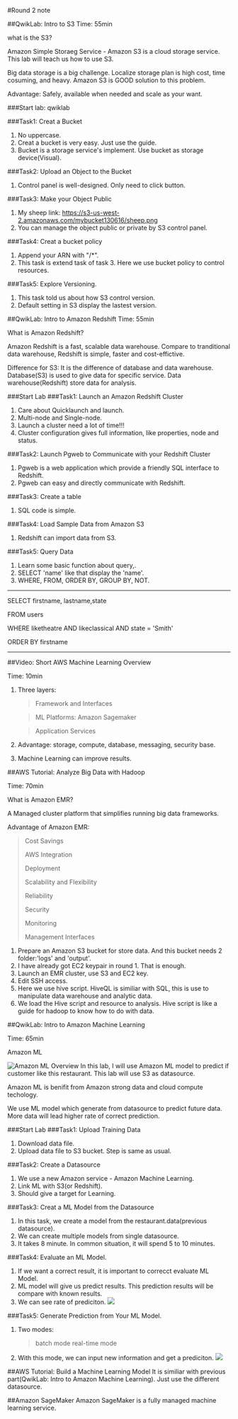#Round 2 note


##QwikLab: Intro to S3
Time: 55min


what is the S3?


Amazon Simple Storaeg Service - Amazon S3 is a cloud storage service. This lab will teach us how to use S3.

Big data storage is a big challenge. Localize storage plan is high cost, time cosuming, and heavy. Amazon S3 is GOOD solution to this problem.

Advantage: Safely, available when needed and scale as your want.

###Start lab: qwiklab

###Task1: Creat a Bucket
1. No uppercase. 
2. Creat a bucket is very easy. Just use the guide.
3. Bucket is a storage service's implement. Use bucket as storage device(Visual).


###Task2: Upload an Object to the Bucket
1. Control panel is well-designed. Only need to click button.

###Task3: Make your Object Public
1. My sheep link:  https://s3-us-west-2.amazonaws.com/mybucket130616/sheep.png
2. You can manage the object public or private by S3 control panel.

###Task4: Creat a bucket policy
1. Append your ARN with "/*".
2. This task is extend task of task 3. Here we use bucket policy to control resources.

###Task5: Explore Versioning.
1. This task told us about how S3 control version. 
2. Default setting in S3 display the lastest version.


##QwikLab: Intro to Amazon Redshift
Time: 55min

What is Amazon Redshift?

Amazon Redshift is a fast, scalable data warehouse. Compare to tranditional data warehouse, Redshift is simple, faster and cost-effictive.

Difference for S3: It is the difference of database and data warehouse. Database(S3) is used to give data for specific service. Data warehouse(Redshift) store data for analysis.

###Start Lab
###Task1: Launch an Amazon Redshift Cluster
1. Care about Quicklaunch and launch.
2. Multi-node and Single-node.
3. Launch a cluster need a lot of time!!!
4. Cluster configuration gives full information, like properties, node and status.

###Task2: Launch Pgweb to Communicate with your Redshift Cluster
1. Pgweb is a web application which provide a friendly SQL interface to Redshift.
2. Pgweb can easy and directly communicate with Redshift.

###Task3: Create a table
1. SQL code is simple.

###Task4: Load Sample Data from Amazon S3
1. Redshift can import data from S3.

###Task5: Query Data
1. Learn some basic function about query,.
2. SELECT 'name' like that display the 'name'.
3. WHERE, FROM, ORDER BY, GROUP BY, NOT.  

***


SELECT firstname, lastname,state  

FROM users  

WHERE liketheatre AND likeclassical AND state = 'Smith'  

ORDER BY firstname

***

##Video: Short AWS Machine Learning Overview

Time: 10min

1. Three layers: 
	> Framework and Interfaces
	
	> ML Platforms: Amazon Sagemaker
	
	> Application Services
	
2. Advantage: storage, compute, database, messaging, security base.
3. Machine Learning can improve results.
 
##AWS Tutorial: Analyze Big Data with Hadoop

Time: 70min

What is Amazon EMR?

A Managed cluster platform that simplifies running big data frameworks.

Advantage of Amazon EMR: 

> Cost Savings
> 
> AWS Integration
> 
> Deployment
> 
> Scalability and Flexibility
> 
> Reliability
> 
> Security
> 
> Monitoring
> 
> Management Interfaces

1. Prepare an Amazon S3 bucket for store data. And this bucket needs 2 folder:'logs' and 'output'.
2. I have already got EC2 keypair in round 1. That is enough.
3. Launch an EMR cluster, use S3 and EC2 key.
4. Edit SSH access.
5. Here we use hive script. HiveQL is similiar with SQL, this is use to manipulate data warehouse and analytic data.
6. We load the Hive script and resource to analysis. Hive script is like a guide for hadoop to know how to do with data.

##QwikLab: Intro to Amazon Machine Learning

Time: 65min

Amazon ML

![Amazon ML Overview](https://us-west-2-aws-training.s3.amazonaws.com/awsu-spl/spl-35/images/overview.png)
In this lab, I will use Amazon ML model to predict if customer like this restaurant. 
This lab will use S3 as datasource.

Amazon ML is benifit from Amazon strong data and cloud compute techology.

We use ML model which generate from datasource to predict future data. More data will lead higher rate of correct prediction.

###Start Lab
###Task1: Upload Training Data
1. Download data file.
2. Upload data file to S3 bucket. Step is same as usual.

###Task2: Create a Datasource
1. We use a new Amazon service - Amazon Machine Learning.
2. Link ML with S3(or Redshift).
3. Should give a target for Learning.

###Task3: Creat a ML Model from the Datasource
1. In this task, we create a model from the restaurant.data(previous datasource).
2. We can create multiple models from single datasource.
3. It takes 8 minute. In common situation, it will spend 5 to 10 minutes.

###Task4: Evaluate an ML Model.
1. If we want a correct result, it is important to correcct evaluate ML Model.
2. ML model will give us predict results. This prediction results will be compare with known results.
3. We can see rate of prediciton.
![](https://github.com/GuanYuankai/dist-sys-practice/blob/master/Image/MLmodel%20prediction.png?raw=true)

###Task5: Generate Prediction from Your ML Model.
1. Two modes: 
	> batch mode
	> real-time mode
2. With this mode, we can input new information and get a prediciton.
![](https://github.com/GuanYuankai/dist-sys-practice/blob/master/Image/ML%20Real-Time%20Model.png?raw=true)

##AWS Tutorial: Build a Machine Learning Model 
It is similiar with previous part(QwikLab: Intro to Amazon Machine Learning). Just use the different datasource.

##Amazon SageMaker
Amazon SageMaker is a fully managed machine learning service.
